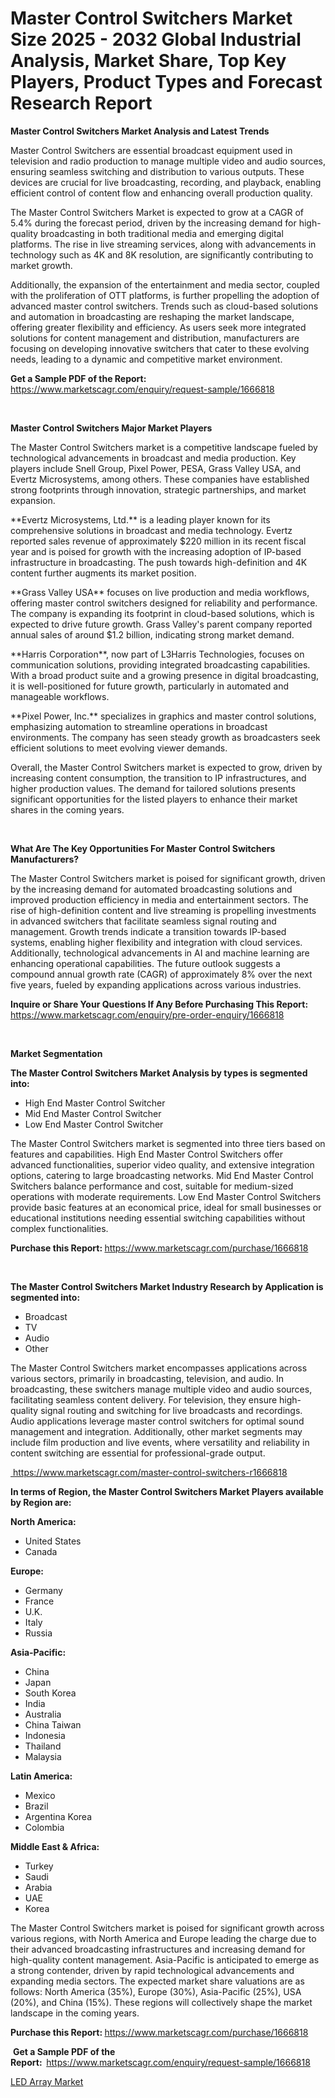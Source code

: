 <p><h1>Master Control Switchers Market Size 2025 - 2032 Global Industrial Analysis, Market Share, Top Key Players, Product Types and Forecast Research Report</h1></p><p><strong>Master Control Switchers Market Analysis and Latest Trends</strong></p>
<p><p>Master Control Switchers are essential broadcast equipment used in television and radio production to manage multiple video and audio sources, ensuring seamless switching and distribution to various outputs. These devices are crucial for live broadcasting, recording, and playback, enabling efficient control of content flow and enhancing overall production quality. </p><p>The Master Control Switchers Market is expected to grow at a CAGR of 5.4% during the forecast period, driven by the increasing demand for high-quality broadcasting in both traditional media and emerging digital platforms. The rise in live streaming services, along with advancements in technology such as 4K and 8K resolution, are significantly contributing to market growth. </p><p>Additionally, the expansion of the entertainment and media sector, coupled with the proliferation of OTT platforms, is further propelling the adoption of advanced master control switchers. Trends such as cloud-based solutions and automation in broadcasting are reshaping the market landscape, offering greater flexibility and efficiency. As users seek more integrated solutions for content management and distribution, manufacturers are focusing on developing innovative switchers that cater to these evolving needs, leading to a dynamic and competitive market environment.</p></p>
<p><strong>Get a Sample PDF of the Report:&nbsp;</strong> <a href="https://www.marketscagr.com/enquiry/request-sample/1666818?utm_campaign=2924&utm_medium=2&utm_source=Github&utm_content=ia&utm_term=06032025&utm_id=master-control-switchers">https://www.marketscagr.com/enquiry/request-sample/1666818</a></p>
<p>&nbsp;</p>
<p><strong>Master Control Switchers Major Market Players</strong></p>
<p><p>The Master Control Switchers market is a competitive landscape fueled by technological advancements in broadcast and media production. Key players include Snell Group, Pixel Power, PESA, Grass Valley USA, and Evertz Microsystems, among others. These companies have established strong footprints through innovation, strategic partnerships, and market expansion.</p><p>**Evertz Microsystems, Ltd.** is a leading player known for its comprehensive solutions in broadcast and media technology. Evertz reported sales revenue of approximately $220 million in its recent fiscal year and is poised for growth with the increasing adoption of IP-based infrastructure in broadcasting. The push towards high-definition and 4K content further augments its market position.</p><p>**Grass Valley USA** focuses on live production and media workflows, offering master control switchers designed for reliability and performance. The company is expanding its footprint in cloud-based solutions, which is expected to drive future growth. Grass Valley's parent company reported annual sales of around $1.2 billion, indicating strong market demand.</p><p>**Harris Corporation**, now part of L3Harris Technologies, focuses on communication solutions, providing integrated broadcasting capabilities. With a broad product suite and a growing presence in digital broadcasting, it is well-positioned for future growth, particularly in automated and manageable workflows.</p><p>**Pixel Power, Inc.** specializes in graphics and master control solutions, emphasizing automation to streamline operations in broadcast environments. The company has seen steady growth as broadcasters seek efficient solutions to meet evolving viewer demands.</p><p>Overall, the Master Control Switchers market is expected to grow, driven by increasing content consumption, the transition to IP infrastructures, and higher production values. The demand for tailored solutions presents significant opportunities for the listed players to enhance their market shares in the coming years.</p></p>
<p>&nbsp;</p>
<p><strong>What Are The Key Opportunities For Master Control Switchers Manufacturers?</strong></p>
<p><p>The Master Control Switchers market is poised for significant growth, driven by the increasing demand for automated broadcasting solutions and improved production efficiency in media and entertainment sectors. The rise of high-definition content and live streaming is propelling investments in advanced switchers that facilitate seamless signal routing and management. Growth trends indicate a transition towards IP-based systems, enabling higher flexibility and integration with cloud services. Additionally, technological advancements in AI and machine learning are enhancing operational capabilities. The future outlook suggests a compound annual growth rate (CAGR) of approximately 8% over the next five years, fueled by expanding applications across various industries.</p></p>
<p><strong>Inquire or Share Your Questions If Any Before Purchasing This Report:</strong> <a href="https://www.marketscagr.com/enquiry/pre-order-enquiry/1666818?utm_campaign=2924&utm_medium=2&utm_source=Github&utm_content=ia&utm_term=06032025&utm_id=master-control-switchers">https://www.marketscagr.com/enquiry/pre-order-enquiry/1666818</a></p>
<p>&nbsp;</p>
<p><strong>Market Segmentation</strong></p>
<p><strong>The Master Control Switchers Market Analysis by types is segmented into:</strong></p>
<p><ul><li>High End Master Control Switcher</li><li>Mid End Master Control Switcher</li><li>Low End Master Control Switcher</li></ul></p>
<p><p>The Master Control Switchers market is segmented into three tiers based on features and capabilities. High End Master Control Switchers offer advanced functionalities, superior video quality, and extensive integration options, catering to large broadcasting networks. Mid End Master Control Switchers balance performance and cost, suitable for medium-sized operations with moderate requirements. Low End Master Control Switchers provide basic features at an economical price, ideal for small businesses or educational institutions needing essential switching capabilities without complex functionalities.</p></p>
<p><strong>Purchase this Report:&nbsp;</strong><a href="https://www.marketscagr.com/purchase/1666818?utm_campaign=2924&utm_medium=2&utm_source=Github&utm_content=ia&utm_term=06032025&utm_id=master-control-switchers">https://www.marketscagr.com/purchase/1666818</a></p>
<p>&nbsp;</p>
<p><strong>The Master Control Switchers Market Industry Research by Application is segmented into:</strong></p>
<p><ul><li>Broadcast</li><li>TV</li><li>Audio</li><li>Other</li></ul></p>
<p><p>The Master Control Switchers market encompasses applications across various sectors, primarily in broadcasting, television, and audio. In broadcasting, these switchers manage multiple video and audio sources, facilitating seamless content delivery. For television, they ensure high-quality signal routing and switching for live broadcasts and recordings. Audio applications leverage master control switchers for optimal sound management and integration. Additionally, other market segments may include film production and live events, where versatility and reliability in content switching are essential for professional-grade output.</p></p>
<p><a href="https://www.marketscagr.com/master-control-switchers-r1666818?utm_campaign=2924&utm_medium=2&utm_source=Github&utm_content=ia&utm_term=06032025&utm_id=master-control-switchers">&nbsp;https://www.marketscagr.com/master-control-switchers-r1666818</a></p>
<p><strong>In terms of Region, the Master Control Switchers Market Players available by Region are:</strong></p>
<p>
    <p> <strong> North America: </strong>
        <ul>
            <li>United States</li>
            <li>Canada</li>
        </ul>
        </p> 
    <p> <strong> Europe: </strong>
        <ul>
            <li>Germany</li>
            <li>France</li>
            <li>U.K.</li>
            <li>Italy</li>
            <li>Russia</li>
        </ul>
        </p> 
    <p> <strong> Asia-Pacific: </strong>
        <ul>
            <li>China</li>
            <li>Japan</li>
            <li>South Korea</li>
            <li>India</li>
            <li>Australia</li>
            <li>China Taiwan</li>
            <li>Indonesia</li>
            <li>Thailand</li>
            <li>Malaysia</li>
        </ul>
        </p> 
    <p> <strong> Latin America: </strong>
        <ul>
            <li>Mexico</li>
            <li>Brazil</li>
            <li>Argentina Korea</li>
            <li>Colombia</li>
        </ul>
        </p> 
    <p> <strong> Middle East & Africa: </strong>
        <ul>
            <li>Turkey</li>
            <li>Saudi</li>
            <li>Arabia</li>
            <li>UAE</li>
            <li>Korea</li>
        </ul>
    </p>
    </p>
<p><p>The Master Control Switchers market is poised for significant growth across various regions, with North America and Europe leading the charge due to their advanced broadcasting infrastructures and increasing demand for high-quality content management. Asia-Pacific is anticipated to emerge as a strong contender, driven by rapid technological advancements and expanding media sectors. The expected market share valuations are as follows: North America (35%), Europe (30%), Asia-Pacific (25%), USA (20%), and China (15%). These regions will collectively shape the market landscape in the coming years.</p></p>
<p><strong>Purchase this Report: </strong><a href="https://www.marketscagr.com/purchase/1666818?utm_campaign=2924&utm_medium=2&utm_source=Github&utm_content=ia&utm_term=06032025&utm_id=master-control-switchers">https://www.marketscagr.com/purchase/1666818</a></p>
<p>&nbsp;<strong>Get a Sample PDF of the Report:&nbsp;&nbsp;</strong><a href="https://www.marketscagr.com/enquiry/request-sample/1666818?utm_campaign=2924&utm_medium=2&utm_source=Github&utm_content=ia&utm_term=06032025&utm_id=master-control-switchers">https://www.marketscagr.com/enquiry/request-sample/1666818</a></p>
<p><strong></strong></p>
<p><p><a href="https://github.com/techerghalim/Market-Research-Report-List-1/blob/main/led-array-market.md?utm_campaign=2924&utm_medium=2&utm_source=Github&utm_content=ia&utm_term=06032025&utm_id=master-control-switchers">LED Array Market</a></p></p>